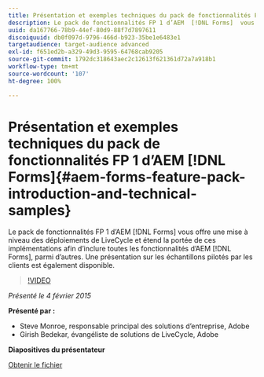 ```yaml
---
title: Présentation et exemples techniques du pack de fonctionnalités FP 1 d’AEM  [!DNL Forms]
description: Le pack de fonctionnalités FP 1 d’AEM  [!DNL Forms]  vous offre une mise à niveau des déploiements de LiveCycle et étend la portée de ces implémentations afin d’inclure toutes les fonctionnalités d’AEM  [!DNL Forms] , parmi d’autres. Une présentation sur les échantillons pilotés par les clients est également disponible.
uuid: da167766-78b9-44ef-80d9-88f7d7897611
discoiquuid: db0f097d-9796-466d-b923-35be1e6483e1
targetaudience: target-audience advanced
exl-id: f651ed2b-a329-49d3-9595-64768cab9205
source-git-commit: 1792dc318643aec2c12613f621361d72a7a918b1
workflow-type: tm+mt
source-wordcount: '107'
ht-degree: 100%

---
```


# Présentation et exemples techniques du pack de fonctionnalités FP 1 d’AEM [!DNL Forms]{#aem-forms-feature-pack-introduction-and-technical-samples}

Le pack de fonctionnalités FP 1 d’AEM [!DNL Forms] vous offre une mise à niveau des déploiements de LiveCycle et étend la portée de ces implémentations afin d’inclure toutes les fonctionnalités d’AEM [!DNL Forms], parmi d’autres. Une présentation sur les échantillons pilotés par les clients est également disponible.

>[!VIDEO](https://video.tv.adobe.com/v/19380/?quality=9)

*Présenté le 4 février 2015*

**Présenté par :**

* Steve Monroe, responsable principal des solutions d’entreprise, Adobe
* Girish Bedekar, évangéliste de solutions de LiveCycle, Adobe

**Diapositives du présentateur**

[Obtenir le fichier](assets/aem-forms-fp1-2015-0204.pdf)
<!--
[Get back to the Overview](https://helpx.adobe.com/experience-manager/kt/eseminars/gems/aem-index.html)
-->
